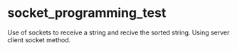 # socket_programming_test
Use of sockets to receive a string and recive the sorted string. Using server client socket method.
